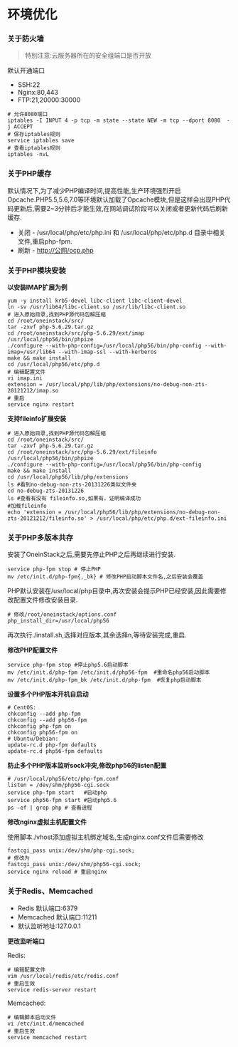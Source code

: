 # 环境优化

### **关于防火墙**

> 特别注意:云服务器所在的安全组端口是否开放

默认开通端口

* SSH:22
* Nginx:80,443
* FTP:21,20000:30000

```
# 允许8080端口
iptables -I INPUT 4 -p tcp -m state --state NEW -m tcp --dport 8080  -j ACCEPT
# 保存iptables规则
service iptables save
# 查看iptables规则
iptables -nvL
```

### 关于PHP缓存

默认情况下,为了减少PHP编译时间,提高性能,生产环境强烈开启Opcache.PHP5.5,5.6,7.0等环境默认加载了Opcache模块,但是这样会出现PHP代码更新后,需要2~3分钟后才能生效,在网站调试阶段可以关闭或者更新代码后刷新缓存.

* 关闭 - /usr/local/php/etc/php.ini  和 /usr/local/php/etc/php.d 目录中相关文件,重启php-fpm.
* 刷新 - [http://公网/ocp.php](http://公网/ocp.php)

### 关于PHP模块安装

**以安装IMAP扩展为例**

```
yum -y install krb5-devel libc-client libc-client-devel
ln -sv /usr/lib64/libc-client.so /usr/lib/libc-client.so
# 进入原始目录,找到PHP源代码包解压缩
cd /root/oneinstack/src/
tar -zxvf php-5.6.29.tar.gz
cd /root/oneinstack/src/php-5.6.29/ext/imap
/usr/local/php56/bin/phpize
./configure --with-php-config=/usr/local/php56/bin/php-config --with-imap=/usr/lib64 --with-imap-ssl --with-kerberos
make && make install
cd /usr/local/php56/etc/php.d
# 编辑配置文件
vi imap.ini
extension = /usr/local/php/lib/php/extensions/no-debug-non-zts-20121212/imap.so
# 重启
service nginx restart
```

**支持fileinfo扩展安装**

```
# 进入原始目录,找到PHP源代码包解压缩
cd /root/oneinstack/src/
tar -zxvf php-5.6.29.tar.gz
cd /root/oneinstack/src/php-5.6.29/ext/fileinfo
/usr/local/php56/bin/phpize
./configure --with-php-config=/usr/local/php56/bin/php-config
make && make install
cd /usr/local/php56/lib/php/extensions
ls #看到no-debug-non-zts-20131226类似文件夹
cd no-debug-zts-20131226
ls #查看有没有 fileinfo.so,如果有，证明编译成功
#加载fileinfo
echo 'extension = /usr/local/php56/lib/php/extensions/no-debug-non-zts-20121212/fileinfo.so' > /usr/local/php/etc/php.d/ext-fileinfo.ini
```

### 关于PHP多版本共存

安装了OneinStack之后,需要先停止PHP之后再继续进行安装.

```
service php-fpm stop # 停止PHP
mv /etc/init.d/php-fpm{,_bk} # 修改PHP启动脚本文件名,之后安装会覆盖
```

PHP默认安装在/usr/local/php目录中,再次安装会提示PHP已经安装,因此需要修改配置文件修改安装目录.

```
# 修改/root/oneinstack/options.conf
php_install_dir=/usr/local/php56
```

再次执行./install.sh,选择对应版本,其余选择n,等待安装完成,重启.

**修改PHP配置文件**

```
service php-fpm stop #停止php5.6启动脚本
mv /etc/init.d/php-fpm /etc/init.d/php56-fpm  #重命名php56启动脚本
mv /etc/init.d/php-fpm_bk /etc/init.d/php-fpm  #恢复php启动脚本
```

**设置多个PHP版本开机自启动**

```
# CentOS:
chkconfig --add php-fpm
chkconfig --add php56-fpm
chkconfig php-fpm on
chkconfig php56-fpm on
# Ubuntu/Debian:
update-rc.d php-fpm defaults
update-rc.d php56-fpm defaults
```

**防止多个PHP版本监听sock冲突,修改php56的listen配置**

```
# /usr/local/php56/etc/php-fpm.conf
listen = /dev/shm/php56-cgi.sock
service php-fpm start   #启动php
service php56-fpm start #启动php5.6
ps -ef | grep php # 查看进程
```

**修改nginx虚拟主机配置文件**

使用脚本./vhost添加虚拟主机绑定域名,生成nginx.conf文件后需要修改

```
fastcgi_pass unix:/dev/shm/php-cgi.sock;
# 修改为
fastcgi_pass unix:/dev/shm/php56-cgi.sock;
service nginx reload # 重启nginx
```

### 关于Redis、Memcached

* Redis 默认端口:6379
* Memcached 默认端口:11211
* 默认监听地址:127.0.0.1

**更改监听端口**

Redis:

```
# 编辑配置文件
vim /usr/local/redis/etc/redis.conf
# 重启生效
service redis-server restart
```

Memcached:

```
# 编辑脚本启动文件
vi /etc/init.d/memcached
# 重启生效
service memcached restart
```




